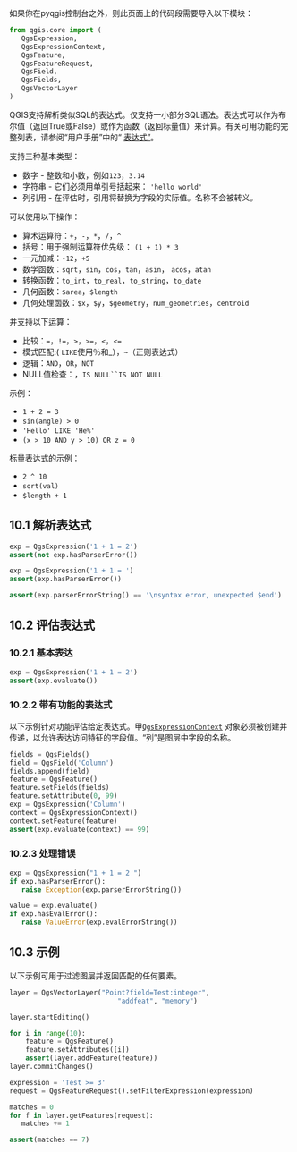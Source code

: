 如果你在pyqgis控制台之外，则此页面上的代码段需要导入以下模块：

```python
from qgis.core import (
   QgsExpression,
   QgsExpressionContext,
   QgsFeature,
   QgsFeatureRequest,
   QgsField,
   QgsFields,
   QgsVectorLayer
)
```

 QGIS支持解析类似SQL的表达式。仅支持一小部分SQL语法。表达式可以作为布尔值（返回True或False）或作为函数（返回标量值）来计算。有关可用功能的完整列表，请参阅“用户手册”中的“ [表达式”](https://docs.qgis.org/3.4/en/docs/user_manual/working_with_vector/expression.html#vector-expressions)。

支持三种基本类型：

- 数字 - 整数和小数，例如`123`，`3.14`
- 字符串 - 它们必须用单引号括起来： `'hello world'`
- 列引用 - 在评估时，引用将替换为字段的实际值。名称不会被转义。

可以使用以下操作：

- 算术运算符：`+`，`-`，`*`，`/`，`^`
- 括号：用于强制运算符优先级： `(1 + 1) * 3`
- 一元加减：`-12`，`+5`
- 数学函数：`sqrt`，`sin`，`cos`，`tan`，`asin`， `acos`，`atan`
- 转换函数：`to_int`，`to_real`，`to_string`，`to_date`
- 几何函数：`$area`，`$length`
- 几何处理函数：`$x`，`$y`，`$geometry`，`num_geometries`，`centroid`

并支持以下运算：

- 比较：`=`，`!=`，`>`，`>=`，`<`，`<=`
- 模式匹配:( `LIKE`使用％和_），`~`（正则表达式）
- 逻辑：`AND`，`OR`，`NOT`
- NULL值检查：，`IS NULL``IS NOT NULL`

示例：

- `1 + 2 = 3`
- `sin(angle) > 0`
- `'Hello' LIKE 'He%'`
- `(x > 10 AND y > 10) OR z = 0`

标量表达式的示例：

- `2 ^ 10`
- `sqrt(val)`
- `$length + 1`

## 10.1 解析表达式

```python
exp = QgsExpression('1 + 1 = 2')
assert(not exp.hasParserError())

exp = QgsExpression('1 + 1 = ')
assert(exp.hasParserError())

assert(exp.parserErrorString() == '\nsyntax error, unexpected $end')
```

## 10.2 评估表达式

### 10.2.1 基本表达

```python
exp = QgsExpression('1 + 1 = 2')
assert(exp.evaluate())  
```

### 10.2.2 带有功能的表达式

以下示例针对功能评估给定表达式。甲[`QgsExpressionContext`](https://qgis.org/pyqgis/3.4/core/QgsExpressionContext.html#qgis.core.QgsExpressionContext) 对象必须被创建并传递，以允许表达访问特征的字段值。“列”是图层中字段的名称。

```python
fields = QgsFields()
field = QgsField('Column')
fields.append(field)
feature = QgsFeature()
feature.setFields(fields)
feature.setAttribute(0, 99)
exp = QgsExpression('Column')
context = QgsExpressionContext()
context.setFeature(feature)
assert(exp.evaluate(context) == 99)
```

### 10.2.3 处理错误

```python
exp = QgsExpression("1 + 1 = 2 ")
if exp.hasParserError():
   raise Exception(exp.parserErrorString())

value = exp.evaluate()
if exp.hasEvalError():
   raise ValueError(exp.evalErrorString())
```

## 10.3 示例

以下示例可用于过滤图层并返回匹配的任何要素。

```python
layer = QgsVectorLayer("Point?field=Test:integer",
                           "addfeat", "memory")

layer.startEditing()

for i in range(10):
    feature = QgsFeature()
    feature.setAttributes([i])
    assert(layer.addFeature(feature))
layer.commitChanges()

expression = 'Test >= 3'
request = QgsFeatureRequest().setFilterExpression(expression)

matches = 0
for f in layer.getFeatures(request):
   matches += 1

assert(matches == 7)
```

# 